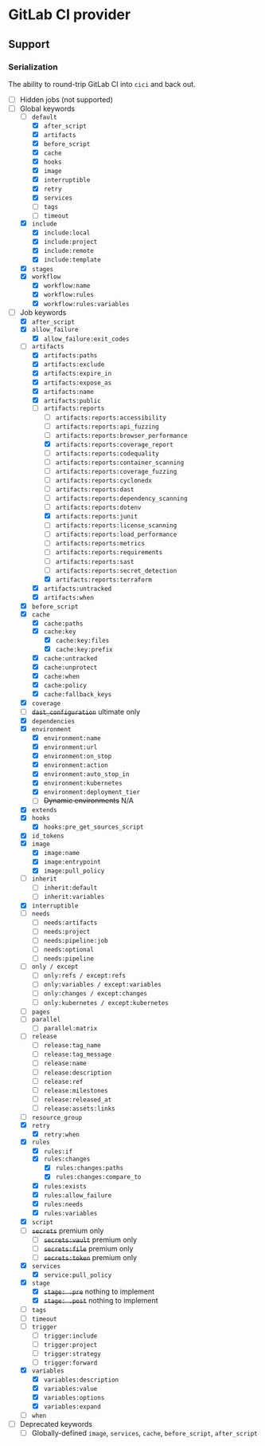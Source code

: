 # GitLab CI provider

## Support

### Serialization

The ability to round-trip GitLab CI into `cici` and back out.

-   [ ] Hidden jobs (not supported)
-   [ ] Global keywords
    -   [ ] `default`
        -   [x] `after_script`
        -   [x] `artifacts`
        -   [x] `before_script`
        -   [x] `cache`
        -   [x] `hooks`
        -   [x] `image`
        -   [x] `interruptible`
        -   [x] `retry`
        -   [x] `services`
        -   [ ] `tags`
        -   [ ] `timeout`
    -   [x] `include`
        -   [x] `include:local`
        -   [x] `include:project`
        -   [x] `include:remote`
        -   [x] `include:template`
    -   [x] `stages`
    -   [x] `workflow`
        -   [x] `workflow:name`
        -   [x] `workflow:rules`
        -   [x] `workflow:rules:variables`
-   [ ] Job keywords
    -   [x] `after_script`
    -   [x] `allow_failure`
        -   [x] `allow_failure:exit_codes`
    -   [ ] `artifacts`
        -   [x] `artifacts:paths`
        -   [x] `artifacts:exclude`
        -   [x] `artifacts:expire_in`
        -   [x] `artifacts:expose_as`
        -   [x] `artifacts:name`
        -   [x] `artifacts:public`
        -   [ ] `artifacts:reports`
            -   [ ] `artifacts:reports:accessibility`
            -   [ ] `artifacts:reports:api_fuzzing`
            -   [ ] `artifacts:reports:browser_performance`
            -   [x] `artifacts:reports:coverage_report`
            -   [ ] `artifacts:reports:codequality`
            -   [ ] `artifacts:reports:container_scanning`
            -   [ ] `artifacts:reports:coverage_fuzzing`
            -   [ ] `artifacts:reports:cyclonedx`
            -   [ ] `artifacts:reports:dast`
            -   [ ] `artifacts:reports:dependency_scanning`
            -   [ ] `artifacts:reports:dotenv`
            -   [x] `artifacts:reports:junit`
            -   [ ] `artifacts:reports:license_scanning`
            -   [ ] `artifacts:reports:load_performance`
            -   [ ] `artifacts:reports:metrics`
            -   [ ] `artifacts:reports:requirements`
            -   [ ] `artifacts:reports:sast`
            -   [ ] `artifacts:reports:secret_detection`
            -   [x] `artifacts:reports:terraform`
        -   [x] `artifacts:untracked`
        -   [x] `artifacts:when`
    -   [x] `before_script`
    -   [x] `cache`
        -   [x] `cache:paths`
        -   [x] `cache:key`
            -   [x] `cache:key:files`
            -   [x] `cache:key:prefix`
        -   [x] `cache:untracked`
        -   [x] `cache:unprotect`
        -   [x] `cache:when`
        -   [x] `cache:policy`
        -   [x] `cache:fallback_keys`
    -   [x] `coverage`
    -   [ ] ~~`dast_configuration`~~ ultimate only
    -   [x] `dependencies`
    -   [x] `environment`
        -   [x] `environment:name`
        -   [x] `environment:url`
        -   [x] `environment:on_stop`
        -   [x] `environment:action`
        -   [x] `environment:auto_stop_in`
        -   [x] `environment:kubernetes`
        -   [x] `environment:deployment_tier`
        -   [ ] ~~Dynamic environments~~ N/A
    -   [x] `extends`
    -   [x] `hooks`
        -   [x] `hooks:pre_get_sources_script`
    -   [x] `id_tokens`
    -   [x] `image`
        -   [x] `image:name`
        -   [x] `image:entrypoint`
        -   [x] `image:pull_policy`
    -   [ ] `inherit`
        -   [ ] `inherit:default`
        -   [ ] `inherit:variables`
    -   [x] `interruptible`
    -   [ ] `needs`
        -   [ ] `needs:artifacts`
        -   [ ] `needs:project`
        -   [ ] `needs:pipeline:job`
        -   [ ] `needs:optional`
        -   [ ] `needs:pipeline`
    -   [ ] `only / except`
        -   [ ] `only:refs / except:refs`
        -   [ ] `only:variables / except:variables`
        -   [ ] `only:changes / except:changes`
        -   [ ] `only:kubernetes / except:kubernetes`
    -   [ ] `pages`
    -   [ ] `parallel`
        -   [ ] `parallel:matrix`
    -   [ ] `release`
        -   [ ] `release:tag_name`
        -   [ ] `release:tag_message`
        -   [ ] `release:name`
        -   [ ] `release:description`
        -   [ ] `release:ref`
        -   [ ] `release:milestones`
        -   [ ] `release:released_at`
        -   [ ] `release:assets:links`
    -   [ ] `resource_group`
    -   [x] `retry`
        -   [x] `retry:when`
    -   [x] `rules`
        -   [x] `rules:if`
        -   [x] `rules:changes`
            -   [x] `rules:changes:paths`
            -   [x] `rules:changes:compare_to`
        -   [x] `rules:exists`
        -   [x] `rules:allow_failure`
        -   [x] `rules:needs`
        -   [x] `rules:variables`
    -   [x] `script`
    -   [ ] ~~`secrets`~~ premium only
        -   [ ] ~~`secrets:vault`~~ premium only
        -   [ ] ~~`secrets:file`~~ premium only
        -   [ ] ~~`secrets:token`~~ premium only
    -   [x] `services`
        -   [x] `service:pull_policy`
    -   [x] `stage`
        -   [x] ~~`stage: .pre`~~ nothing to implement
        -   [x] ~~`stage: .post`~~ nothing to implement
    -   [ ] `tags`
    -   [ ] `timeout`
    -   [ ] `trigger`
        -   [ ] `trigger:include`
        -   [ ] `trigger:project`
        -   [ ] `trigger:strategy`
        -   [ ] `trigger:forward`
    -   [x] `variables`
        -   [x] `variables:description`
        -   [x] `variables:value`
        -   [x] `variables:options`
        -   [x] `variables:expand`
    -   [ ] `when`
-   [ ] Deprecated keywords
    -   [ ] Globally-defined `image`, `services`, `cache`, `before_script`, `after_script`
